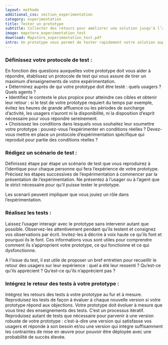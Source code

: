 ```yaml
---
layout: methode
additional_css: section_experimentation
category: experimentation
title: Tester un prototype 
subtitle: Collecter des retours pour améliorer une solution jusqu’à l’aboutissement d’une version robuste
image: mapstore_experimentation_test
download: Mapstore_experimentation_test.pdf
intro: Un prototype vous permet de tester rapidement votre solution auprès de ses usagers et des agents qui la mettront en œuvre. En répétant ces tests, vous obtiendrez de précieux enseignements qui vous permettront de concevoir une solution qui satisfasse vos usagers et soit réaliste à mettre en œuvre.
---
```


### Définissez votre protocole de test :  
En fonction des questions auxquelles votre prototype doit vous aider à répondre, établissez un protocole de test qui vous assure de tirer un maximum d’enseignements de votre expérimentation.    
• Déterminez auprès de qui votre prototype doit être testé : quels usagers ? Quels agents ?    
• Identifiez le contexte le plus propice pour atteindre ces cibles et obtenir leur retour : si le test de votre prototype requiert du temps par exemple, évitez les heures de grande affluence ou les périodes de surcharge d’activité, les usagers n’auront ni la disponibilité, ni la disposition d’esprit nécessaire pour vous répondre sereinement.     
• Choisissez les conditions dans lesquels vous souhaitez leur soumettre votre prototype : pouvez-vous l’expérimenter en conditions réelles ? Devez-vous mettre en place un protocole d’expérimentation spécifique qui reproduit pour partie des conditions réelles ? 

### Rédigez un scénario de test :      
Définissez étape par étape un scénario de test que vous reproduirez à l’identique pour chaque personne qui fera l’expérience de votre prototype. Précisez les étapes successives de l’expérimentation à commencer par la présentation de l’expérimentation. Ne présentez à l’usager ou à l’agent que le strict nécessaire pour qu’il puisse tester le prototype.  

Les scenarii peuvent impliquer que vous jouiez un rôle dans l’expérimentation. 

### Réalisez les tests :   
Laissez l’usager interagir avec le prototype sans intervenir autant que possible. Observez-les attentivement pendant qu’ils testent et consignez vos observations par écrit. Invitez-les à décrire à voix haute ce qu’ils font et pourquoi ils le font. Ces informations vous sont utiles pour comprendre comment ils s’approprient votre prototype, ce qui fonctionne et ce qui dysfonctionne.  

A l’issue du test, il est utile de proposer un bref entretien pour recueillir le retour des usagers sur leur expérience : quel a été leur ressenti ? Qu’est-ce qu’ils apprécient ? Qu’est-ce qu’ils n’apprécient pas ?    

### Intégrez le retour des tests à votre prototype : 
Intégrez les retours des tests à votre prototype au fur et à mesure. Reproduisez les tests de façon à évaluer à chaque nouvelle version si votre prototype répond aux objections. Votre prototype doit évoluer à mesure que vous tirez des enseignements des tests. C’est un processus itératif. Reproduisez autant de tests que nécessaire pour parvenir à une version robuste de votre prototype : c’est-à-dire une version qui satisfasse vos usagers et réponde à son besoin et/ou une version qui intègre suffisamment les contraintes de mise en œuvre pour pouvoir être déployée avec une probabilité de succès élevée. 